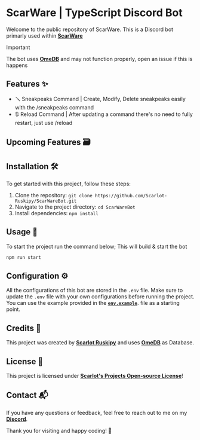 # ScarWare | TypeScript Discord Bot

Welcome to the public repository of ScarWare. This is a Discord bot primarly used within [**ScarWare**](https://discord.gg/scarware)

> [!IMPORTANT]  
> The bot uses [**OmeDB**](https://github.com/Scarlot-Ruskipy/omedb) and may not function properly, open an issue if this is happens

## Features ✨

- 🪛 Sneakpeaks Command | Create, Modify, Delete sneakpeaks easily with the /sneakpeaks command
- 🔃 Reload Command | After updating a command there's no need to fully restart, just use /reload

## Upcoming Features 🗃️

## Installation 🛠️

To get started with this project, follow these steps:

1. Clone the repository: `git clone https://github.com/Scarlot-Ruskipy/ScarWareBot.git`
2. Navigate to the project directory: `cd ScarWareBot`
3. Install dependencies: `npm install`

## Usage 📖

To start the project run the command below; This will build & start the bot

```bash
npm run start
```

## Configuration ⚙️

All the configurations of this bot are stored in the `.env` file.
Make sure to update the `.env` file with your own configurations before running the project. You can use the example provided in the [**`env.example`**](.env.example). file as a starting point.

## Credits 🙏

This project was created by [**Scarlot Ruskipy**](https://github.com/Scarlot-Ruskipy) and uses [**OmeDB**](https://github.com/Scarlot-Ruskipy/omedb) as Database.


## License 📜

This project is licensed under [**Scarlot's Projects Open-source License**](License.pdf)!

## Contact 📬

If you have any questions or feedback, feel free to reach out to me on my [**Discord**](https://discord.gg/YydQAcfuC7).

Thank you for visiting and happy coding! 🎉